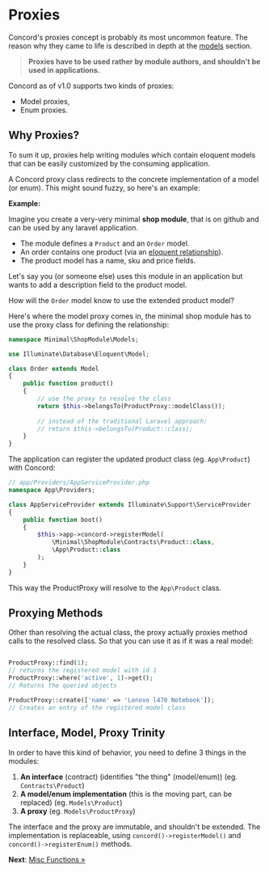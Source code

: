 # Proxies

Concord's proxies concept is probably its most uncommon feature. The reason why
they came to life is described in depth at the [models](models.md)
section.

> **Proxies have to be used rather by module authors, and shouldn't be used in applications.**

Concord as of v1.0 supports two kinds of proxies:

- Model proxies,
- Enum proxies.

## Why Proxies?

To sum it up, proxies help writing modules which contain eloquent models that
can be easily customized by the consuming application.

A Concord proxy class redirects to the concrete implementation of a model (or
enum). This might sound fuzzy, so here's an example:

**Example:**

Imagine you create a very-very minimal **shop module**, that is on github and
can be used by any laravel application.

- The module defines a `Product` and an `Order` model.
- An order contains one product (via an [eloquent relationship](https://laravel.com/docs/5.8/eloquent-relationships#one-to-one)).
- The product model has a name, sku and price fields.

Let's say you (or someone else) uses this module in an application but wants to
add a description field to the product model.

How will the `Order` model know to use the extended product model?

Here's where the model proxy comes in, the minimal shop module has to use the proxy
class for defining the relationship:

```php
namespace Minimal\ShopModule\Models;

use Illuminate\Database\Eloquent\Model;

class Order extends Model
{
    public function product()
    {
        // use the proxy to resolve the class
        return $this->belongsTo(ProductProxy::modelClass());
        
        // instead of the traditional Laravel approach:
        // return $this->belongsTo(Product::class);
    }
}
```

The application can register the updated product class (eg. `App\Product`) with
Concord:

```php
// app/Providers/AppServiceProvider.php
namespace App\Providers;

class AppServiceProvider extends Illuminate\Support\ServiceProvider
{
    public function boot()
    {
        $this->app->concord->registerModel(
            \Minimal\ShopModule\Contracts\Product::class,
            \App\Product::class
        );
    }
}
```

This way the ProductProxy will resolve to the `App\Product` class.

## Proxying Methods

Other than resolving the actual class, the proxy actually proxies method calls
to the resolved class. So that you can use it as if it was a real model:

```php

ProductProxy::find(1);
// returns the registered model with id 1
ProductProxy::where('active', 1)->get();
// Returns the queried objects

ProductProxy::create(['name' => 'Lenovo l470 Notebook']);
// Creates an entry of the registered model class
```

## Interface, Model, Proxy Trinity

In order to have this kind of behavior, you need to define 3 things in the
modules:

1. **An interface** (contract) (identifies "the thing" (model/enum)) (eg. `Contracts\Product`)
2. **A model/enum implementation** (this is the moving part, can be replaced) (eg. `Models\Product`)
3. **A proxy** (eg. `Models\ProductProxy`)

The interface and the proxy are immutable, and shouldn't be extended.
The implementation is replaceable, using `concord()->registerModel()` and
`concord()->registerEnum()` methods.

**Next**: [Misc Functions &raquo;](misc.md)
